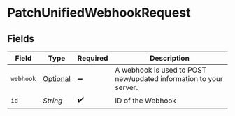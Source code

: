 # PatchUnifiedWebhookRequest


## Fields

| Field                                                             | Type                                                              | Required                                                          | Description                                                       |
| ----------------------------------------------------------------- | ----------------------------------------------------------------- | ----------------------------------------------------------------- | ----------------------------------------------------------------- |
| `webhook`                                                         | [Optional<Webhook>](../../models/shared/Webhook.md)               | :heavy_minus_sign:                                                | A webhook is used to POST new/updated information to your server. |
| `id`                                                              | *String*                                                          | :heavy_check_mark:                                                | ID of the Webhook                                                 |